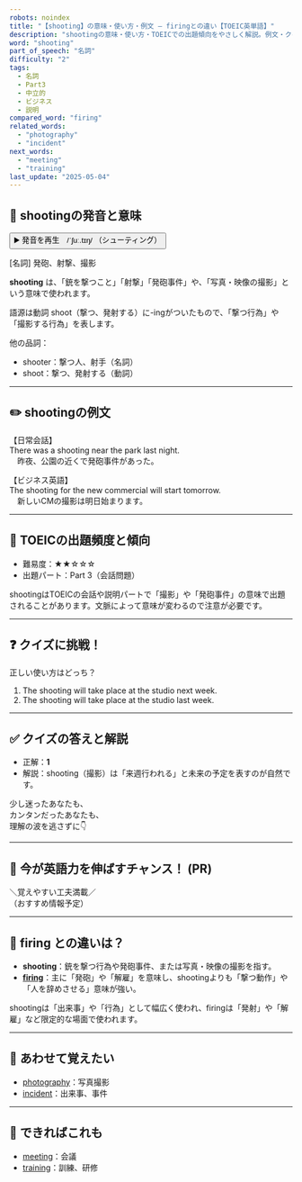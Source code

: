 ```yaml
---
robots: noindex
title: "【shooting】の意味・使い方・例文 ― firingとの違い【TOEIC英単語】"
description: "shootingの意味・使い方・TOEICでの出題傾向をやさしく解説。例文・クイズ付きでfiringとの違いもわかりやすく学べます。"
word: "shooting"
part_of_speech: "名詞"
difficulty: "2"
tags:
  - 名詞
  - Part3
  - 中立的
  - ビジネス
  - 説明
compared_word: "firing"
related_words:
  - "photography"
  - "incident"
next_words:
  - "meeting"
  - "training"
last_update: "2025-05-04"
---
```


## 🔰 shootingの発音と意味

<button class="play-audio" onclick="playTTS('shooting')">
  <span class="play-audio-main">
    ▶️ 発音を再生　/ˈʃuː.tɪŋ/
  </span>
  <span class="play-audio-sub">
    （シューティング）
  </span>
</button>

[名詞] 発砲、射撃、撮影

**shooting** は、「銃を撃つこと」「射撃」「発砲事件」や、「写真・映像の撮影」という意味で使われます。

語源は動詞 shoot（撃つ、発射する）に-ingがついたもので、「撃つ行為」や「撮影する行為」を表します。

他の品詞：  
- shooter：撃つ人、射手（名詞）
- shoot：撃つ、発射する（動詞）

---

## ✏️ shootingの例文

【日常会話】  
There was a shooting near the park last night.  
　昨夜、公園の近くで発砲事件があった。

【ビジネス英語】  
The shooting for the new commercial will start tomorrow.  
　新しいCMの撮影は明日始まります。

---

## 🎯 TOEICの出題頻度と傾向

- 難易度：★★☆☆☆
- 出題パート：Part 3（会話問題）

shootingはTOEICの会話や説明パートで「撮影」や「発砲事件」の意味で出題されることがあります。文脈によって意味が変わるので注意が必要です。

---

## ❓ クイズに挑戦！

正しい使い方はどっち？

1. The shooting will take place at the studio next week.  
2. The shooting will take place at the studio last week.

---

## ✅ クイズの答えと解説

- 正解：**1**
- 解説：shooting（撮影）は「来週行われる」と未来の予定を表すのが自然です。

少し迷ったあなたも、  
カンタンだったあなたも、  
理解の波を逃さずに👇️

---

## 🚀 今が英語力を伸ばすチャンス！ (PR)

<div class="info-center">
＼覚えやすい工夫満載／<br>  
（おすすめ情報予定）
</div>

---

## 🤔  firing との違いは？

- **shooting**：銃を撃つ行為や発砲事件、または写真・映像の撮影を指す。
- **[firing](/word/firing/)**：主に「発砲」や「解雇」を意味し、shootingよりも「撃つ動作」や「人を辞めさせる」意味が強い。

shootingは「出来事」や「行為」として幅広く使われ、firingは「発射」や「解雇」など限定的な場面で使われます。

---

## 🧩 あわせて覚えたい

- [photography](/word/photography/)：写真撮影
- [incident](/word/incident/)：出来事、事件

---

## 📖 できればこれも

- [meeting](/word/meeting/)：会議
- [training](/word/training/)：訓練、研修

<!-- cvid: aid14_bid29 -->
